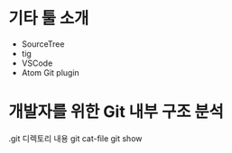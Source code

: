 # 기타 툴 소개

* SourceTree
* tig
* VSCode
* Atom Git plugin

# 개발자를 위한 Git 내부 구조 분석

.git 디렉토리 내용
git cat-file
git show
